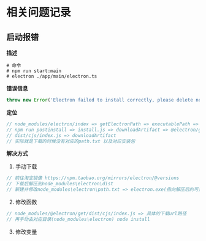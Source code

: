 # 相关问题记录

## 启动报错

**描述**

```shell
# 命令
# npm run start:main
# electron ./app/main/electron.ts
```

**错误信息**

```js
throw new Error('Electron failed to install correctly, please delete node_modules/electron and try installing again');
```

**定位**

```js
// node_modules/electron/index => getElectronPath => executablePath => path.txt
// npm run postinstall => install.js => downloadArtifact => @electron/get =>
// dist/cjs/index.js => downloadArtifact
// 实际就是下载的时候没有对应的path.txt 以及对应安装包
```

**解决方式**

1. 手动下载

```js
// 前往淘宝镜像 https://npm.taobao.org/mirrors/electron/@versions
// 下载后解压到node_modules\electron\dist
// 新建并修改node_modules\electron\path.txt => electron.exe(指向解压后的可执行程序名)
```

2. 修改函数

```js
// node_modules/@electron/get/dist/cjs/index.js => 具体的下载url路径
// 再手动去对应目录(node_modules\electron) node install
```

3. 修改变量
